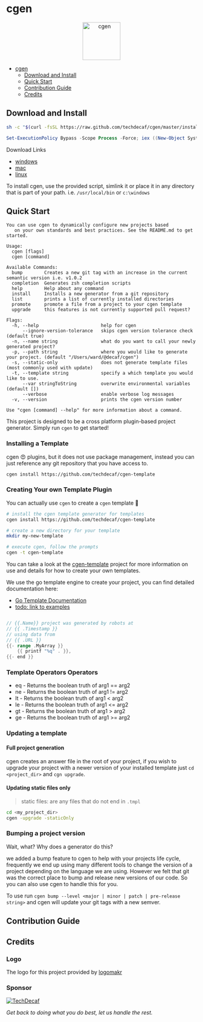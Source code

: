 # cgen

<p align="center">
  <img
    alt="cgen"
    src="https://images.techdecaf.com/fit-in/100x/techdecaf/cgen_logo.png"
    width="100"
  />
</p>


- [cgen](#ciprojectname)
  - [Download and Install](#download-and-install)
  - [Quick Start](#quick-start)
  - [Contribution Guide](#contribution-guide)
  - [Credits](#credits)

## Download and Install

```bash
sh -c "$(curl -fsSL https://raw.github.com/techdecaf/cgen/master/install.sh)"
```

```powershell
Set-ExecutionPolicy Bypass -Scope Process -Force; iex ((New-Object System.Net.WebClient).DownloadString('https://raw.github.com/techdecaf/cgen/master/install.ps1'))
```

Download Links

- [windows](http://github.techdecaf.io/cgen/latest/windows/cgen.exe)
- [mac](http://github.techdecaf.io/cgen/latest/darwin/cgen)
- [linux](http://github.techdecaf.io/cgen/latest/linux/cgen)

To install cgen, use the provided script, simlink it or place it in any directory that is part of your path.
i.e. `/usr/local/bin` or `c:\windows`


## Quick Start

```text
You can use cgen to dynamically configure new projects based
   on your own standards and best practices. See the README.md to get started.

Usage:
  cgen [flags]
  cgen [command]

Available Commands:
  bump        Creates a new git tag with an increase in the current semantic version i.e. v1.0.2
  completion  Generates zsh completion scripts
  help        Help about any command
  install     Installs a new generator from a git repository
  list        prints a list of currently installed directories
  promote     promote a file from a project to your cgen template
  upgrade     this features is not currently supported pull request?

Flags:
  -h, --help                       help for cgen
      --ignore-version-tolerance   skips cgen version tolerance check (default true)
  -n, --name string                what do you want to call your newly generated project?
  -p, --path string                where you would like to generate your project. (default "/Users/ward/@decaf/cgen")
  -s, --static-only                does not generate template files (most commonly used with update)
  -t, --template string            specify a which template you would like to use.
      --var stringToString         overwrite environmental variables (default [])
      --verbose                    enable verbose log messages
  -v, --version                    prints the cgen version number

Use "cgen [command] --help" for more information about a command.
```

This project is designed to be a cross platform plugin-based project generator. Simply run `cgen` to get started!

### Installing a Template

cgen :heart_eyes: plugins, but it does not use package management, instead you can just reference any git repository that you have access to.

```bash
cgen install https://github.com/techdecaf/cgen-template
```

### Creating Your own Template Plugin

You can actually use `cgen` to create a `cgen` template :tada:

```bash
# install the cgen template generator for templates
cgen install https://github.com/techdecaf/cgen-template

# create a new directory for your template
mkdir my-new-template

# execute cgen, follow the prompts
cgen -t cgen-template
```

You can take a look at the [cgen-template](https://github.com/techdecaf/cgen-template) project for more information on use and details for how to create your own templates.

We use the go template engine to create your project, you can find detailed documentation here:

- [Go Template Documentation](https://golang.org/pkg/html/template/)
- [todo: link to examples](/examples)

```go

// {{.Name}} project was generated by robots at
// {{ .Timestamp }}
// using data from
// {{ .URL }}
{{- range .MyArray }}
    {{ printf "%q" . }},
{{- end }}

```

### Template Operators Operators

- eq - Returns the boolean truth of arg1 == arg2
- ne - Returns the boolean truth of arg1 != arg2
- lt - Returns the boolean truth of arg1 < arg2
- le - Returns the boolean truth of arg1 <= arg2
- gt - Returns the boolean truth of arg1 > arg2
- ge - Returns the boolean truth of arg1 >= arg2

### Updating a template

#### Full project generation

cgen creates an answer file in the root of your project, if you wish to upgrade your project with
a newer version of your installed template just `cd <project_dir>` and `cgn upgrade`.

#### Updating static files only

> static files: are any files that do not end in `.tmpl`

```bash
cd <my_project_dir>
cgen -upgrade -staticOnly
```

### Bumping a project version

Wait, what? Why does a generator do this?

we added a bump feature to cgen to help with your projects life cycle, frequently we end up using many different tools to change the version of a project depending on the language we are using. However we felt that git was the correct place to bump and release new versions of our code. So you can also use cgen to handle this for you.

To use run `cgen bump --level <major | minor | patch | pre-release string>` and cgen will update your git tags with a new semver.


## Contribution Guide

## Credits

### Logo

The logo for this project provided by [logomakr](https://logomakr.com)

### Sponsor

[![TechDecaf](https://images.techdecaf.com/fit-in/150x/techdecaf/logo_full.png)](https://techdecaf.com)

_Get back to doing what you do best, let us handle the rest._

